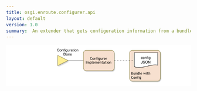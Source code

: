 ```yaml
---
title: osgi.enroute.configurer.api
layout: default
version: 1.0
summary:  An extender that gets configuration information from a bundle.
---
```


![Configurer Service Collaboration Overview](/img/services/osgi.enroute.configurer.overview.png)
